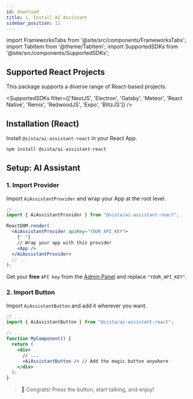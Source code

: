 ```yaml
---
id: download
title: 1. Install AI Assistant
sidebar_position: 11
---
```


import FrameworksTabs from '@site/src/components/FrameworksTabs';
import TabItem from '@theme/TabItem';
import SupportedSDKs from '@site/src/components/SupportedSDKs';


<FrameworksTabs>
<TabItem value='react'>

## Supported React Projects

This package supports a diverse range of React-based projects:

<SupportedSDKs filter={['NextJS', 'Electron', 'Gatsby', 'Meteor', 'React Native', 'Remix', 'RedwoodJS', 'Expo', 'BlitzJS']} />

## Installation (React)

Install `@sista/ai-assistant-react` in your React App.

```bash
npm install @sista/ai-assistant-react
```

## Setup: AI Assistant

### 1. Import Provider

Import `AiAssistantProvider` and wrap your App at the root level.

```jsx
// ...
import { AiAssistantProvider } from "@sista/ai-assistant-react";

ReactDOM.render(
  <AiAssistantProvider apiKey="YOUR_API_KEY">
    {" "}
    // Wrap your app with this provider
    <App />
  </AiAssistantProvider>
  // ...
);
```

Get your **free** `API key` from the [Admin Panel](https://admin.sista.ai/applications) and replace `"YOUR_API_KEY"`.

### 2. Import Button

Import `AiAssistantButton` and add it wherever you want.

```jsx
// ...
import { AiAssistantButton } from "@sista/ai-assistant-react";

// ...
function MyComponent() {
  return (
    <div>
      // ...
      <AiAssistantButton /> // Add the magic button anywhere
    </div>
  );
}
```

> 🎉 Congrats! Press the button, start talking, and enjoy!

</TabItem>

</FrameworksTabs>
